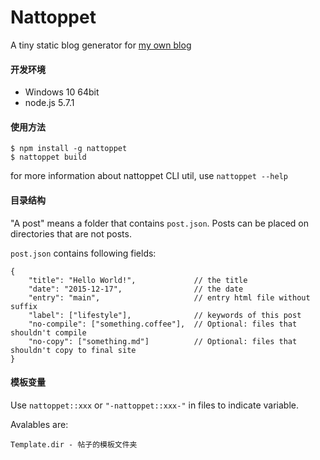 Nattoppet
=========

A tiny static blog generator for [my own blog](http://blog.ylxdzsw.com)

#### 开发环境

- Windows 10 64bit
- node.js 5.7.1

#### 使用方法

```
$ npm install -g nattoppet
$ nattoppet build
```

for more information about nattoppet CLI util, use `nattoppet --help`

#### 目录结构

"A post" means a folder that contains `post.json`. Posts can be placed on directories that are not posts.

`post.json` contains following fields:

```
{
    "title": "Hello World!",             // the title
    "date": "2015-12-17",                // the date
    "entry": "main",                     // entry html file without suffix
    "label": ["lifestyle"],              // keywords of this post
    "no-compile": ["something.coffee"],  // Optional: files that shouldn't compile
    "no-copy": ["something.md"]          // Optional: files that shouldn't copy to final site
}
```

#### 模板变量

Use `nattoppet::xxx` or `"-nattoppet::xxx-"` in files to indicate variable.

Avalables are:

    Template.dir - 帖子的模板文件夹
